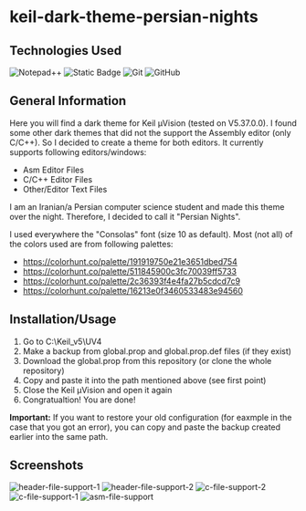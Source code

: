 # keil-dark-theme-persian-nights

## Technologies Used
![Notepad++](https://img.shields.io/badge/Notepad++-90E59A.svg?style=for-the-badge&logo=notepad%2b%2b&logoColor=black)
![Static Badge](https://img.shields.io/badge/arm_Keil_%C2%B5Vision_IDE-green?style=for-the-badge)
![Git](https://img.shields.io/badge/git-%23F05033.svg?style=for-the-badge&logo=git&logoColor=white)
![GitHub](https://img.shields.io/badge/github-%23121011.svg?style=for-the-badge&logo=github&logoColor=white)

## General Information
Here you will find a dark theme for Keil µVision (tested on V5.37.0.0). I found some other dark themes that did not the support the Assembly editor (only C/C++). So I decided to create a theme for both editors. It currently supports following editors/windows:
+ Asm Editor Files
+ C/C++ Editor Files
+ Other/Editor Text Files
  
I am an Iranian/a Persian computer science student and made this theme over the night. Therefore, I decided to call it "Persian Nights".

I used everywhere the "Consolas" font (size 10 as default). Most (not all) of the colors used are from following palettes:
+ https://colorhunt.co/palette/191919750e21e3651dbed754
+ https://colorhunt.co/palette/511845900c3fc70039ff5733
+ https://colorhunt.co/palette/2c36393f4e4fa27b5cdcd7c9
+ https://colorhunt.co/palette/16213e0f3460533483e94560

## Installation/Usage
1. Go to C:\Keil_v5\UV4
2. Make a backup from global.prop and global.prop.def files (if they exist)
3. Download the global.prop from this repository (or clone the whole repository)
4. Copy and paste it into the path mentioned above (see first point)
5. Close the Keil µVision and open it again
6. Congratualtion! You are done!

**Important:** If you want to restore your old configuration (for eaxmple in the case that you got an error), you can copy and paste the backup created earlier into the same path.

## Screenshots
![header-file-support-1](https://github.com/Masihtabaei/keil-dark-theme-persian-nights/assets/40685026/21f98f4a-9623-463c-a894-a6d56e610eaf)
![header-file-support-2](https://github.com/Masihtabaei/keil-dark-theme-persian-nights/assets/40685026/5773df28-2e5a-45d3-8994-c759e2522f08)
![c-file-support-2](https://github.com/Masihtabaei/keil-dark-theme-persian-nights/assets/40685026/92f7468d-22b3-4644-9173-f0deba5d779b)
![c-file-support-1](https://github.com/Masihtabaei/keil-dark-theme-persian-nights/assets/40685026/53915dbf-60a2-4472-99d8-9724f0f9f860)
![asm-file-support](https://github.com/Masihtabaei/keil-dark-theme-persian-nights/assets/40685026/8fa39427-a2a6-4ba2-a726-f36ee445f990)


